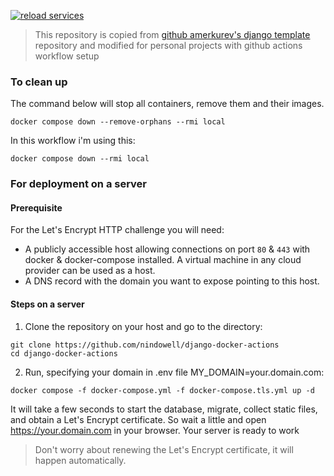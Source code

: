 [![reload services](https://github.com/nindowell/django-docker-actions/actions/workflows/deploy-services.yml/badge.svg)](https://github.com/nindowell/django-docker-actions/actions/workflows/deploy-services.yml)
> This repository is copied from [github amerkurev's django template](https://github.com/amerkurev/django-docker-template/) repository and modified for personal projects with github actions workflow setup

### To clean up
The command below will stop all containers, remove them and their images.
```console
docker compose down --remove-orphans --rmi local
```
In this workflow i'm using this: 
```console
docker compose down --rmi local
```

### For deployment on a server
#### Prerequisite
For the Let's Encrypt HTTP challenge you will need:

- A publicly accessible host allowing connections on port `80` & `443` with docker & docker-compose installed. A virtual machine in any cloud provider can be used as a host.
- A DNS record with the domain you want to expose pointing to this host.

#### Steps on a server
1. Clone the repository on your host and go to the directory:
```console
git clone https://github.com/nindowell/django-docker-actions
cd django-docker-actions
```

2. Run, specifying your domain in .env file MY_DOMAIN=your.domain.com:
```console
docker compose -f docker-compose.yml -f docker-compose.tls.yml up -d
```

It will take a few seconds to start the database, migrate, collect static files, and obtain a Let's Encrypt certificate. So wait a little and open https://your.domain.com in your browser. Your server is ready to work

> Don't worry about renewing the Let's Encrypt certificate, it will happen automatically.